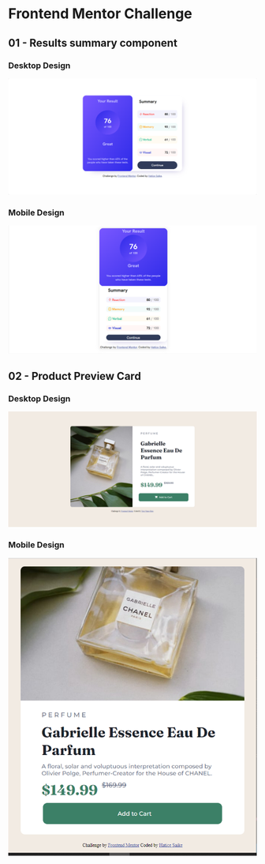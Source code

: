 # Frontend Mentor Challenge

## 01 - Results summary component
### Desktop Design
![App Screenshot](https://github.com/haticesaike/Frontend-Mentor-Challenge/blob/master/results-summary-component-main/assets/images/msedge_9rxoS3o7lf.png?raw=true)
### Mobile Design
![App Screenshot](https://github.com/haticesaike/Frontend-Mentor-Challenge/blob/master/results-summary-component-main/assets/images/msedge_ENEFzHXDqE.png?raw=true)

## 02 - Product Preview Card
### Desktop Design
![App Screenshot](https://github.com/haticesaike/Frontend-Mentor-Challenge/blob/master/product-preview-card-component-main/images/chrome_KmF1TiD802.png?raw=true)


### Mobile Design
![App Screenshot](https://github.com/haticesaike/Frontend-Mentor-Challenge/blob/master/product-preview-card-component-main/images/chrome_hDjRKtp7Jg.png?raw=true)

